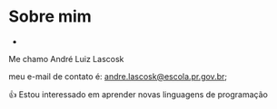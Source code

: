 # Sobre mim
- 
Me chamo André Luiz Lascosk

meu e-mail de contato é: andre.lascosk@escola.pr.gov.br;

👍 Estou interessado em aprender novas linguagens de programação

<!---
anlascosk/anlascosk is a ✨ special ✨ repository because its `README.md` (this file) appears on your GitHub profile.
You can click the Preview link to take a look at your changes.
--->
